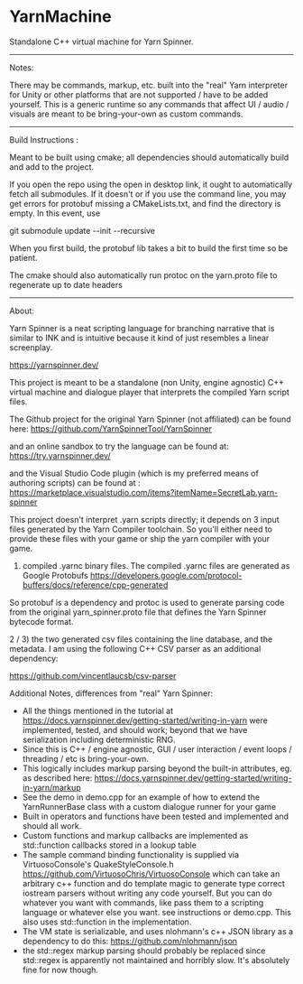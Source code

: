 # YarnMachine
Standalone C++ virtual machine for Yarn Spinner.

****
Notes:

There may be commands, markup, etc. built into the "real" Yarn interpreter for Unity or other platforms that are not supported / have to be added yourself.  This is a generic runtime so any commands that affect UI / audio / visuals are meant to be bring-your-own as custom commands.

****

Build Instructions :
 
Meant to be built using cmake;
all dependencies should automatically build and add to the project.

If you open the repo using the open in desktop link, it ought to automatically fetch all submodules.  If it doesn't or if you use the command line, you may get errors for protobuf missing a CMakeLists.txt, and find the directory is empty.  In this event, use

git submodule update --init --recursive

When you first build, the protobuf lib takes a bit to build the first time so be patient.

The cmake should also automatically run protoc on the yarn.proto file to regenerate up to date headers
****
About:

Yarn Spinner is a neat scripting language for branching narrative that is similar to INK and is intuitive because it kind of just resembles a linear screenplay.

https://yarnspinner.dev/

This project is meant to be a standalone (non Unity, engine agnostic) C++ virtual machine and dialogue player that interprets the compiled Yarn script files.

The Github project for the original Yarn Spinner (not affiliated) can be found here:
https://github.com/YarnSpinnerTool/YarnSpinner

and an online sandbox to try the language can be found at:
https://try.yarnspinner.dev/

and the Visual Studio Code plugin (which is my preferred means of authoring scripts) can be found at :
https://marketplace.visualstudio.com/items?itemName=SecretLab.yarn-spinner

This project doesn't interpret .yarn scripts directly; it depends on 3 input files generated by the Yarn Compiler toolchain.  So you'll either need to provide these files with your game or ship the yarn compiler with your game.

1) compiled .yarnc binary files.
The compiled .yarnc files are generated as Google Protobufs
https://developers.google.com/protocol-buffers/docs/reference/cpp-generated

So protobuf is a dependency and protoc is used to generate parsing code from the original yarn_spinner.proto file that defines the Yarn Spinner bytecode format.

2 / 3) the two generated csv files containing the line database, and the metadata.
I am using the following C++ CSV parser as an additional dependency:

https://github.com/vincentlaucsb/csv-parser

Additional Notes, differences from "real" Yarn Spinner:
- All the things mentioned in the tutorial at https://docs.yarnspinner.dev/getting-started/writing-in-yarn were implemented, tested, and should work; beyond that we have serialization including deterministic RNG.
- Since this is C++ / engine agnostic, GUI / user interaction / event loops / threading / etc is bring-your-own.
- This logically includes markup parsing beyond the built-in attributes, eg. as described here:
https://docs.yarnspinner.dev/getting-started/writing-in-yarn/markup
- See the demo in demo.cpp for an example of how to extend the YarnRunnerBase class with a custom dialogue runner for your game
- Built in operators and functions have been tested and implemented and should all work.
- Custom functions and markup callbacks are implemented as std::function callbacks stored in a lookup table
- The sample command binding functionality is supplied via VirtuosoConsole's QuakeStyleConsole.h 
https://github.com/VirtuosoChris/VirtuosoConsole
which can take an arbitrary c++ function and do template magic to generate type correct iostream parsers without writing any code yourself.  But you can do whatever you want with commands, like pass them to a scripting language or whatever else you want.
see instructions or demo.cpp.  This also uses std::function in the implementation.
- The VM state is serializable, and uses nlohmann's c++ JSON library as a dependency to do this:
https://github.com/nlohmann/json
- the std::regex markup parsing should probably be replaced since std::regex is apparently not maintained and horribly slow.
It's absolutely fine for now though.





